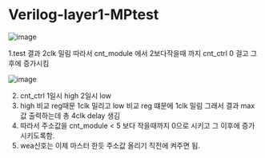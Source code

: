 # Verilog-layer1-MPtest

![image](https://github.com/YunJoongChul/Verilog-layer1-MPtest/assets/86291432/b2075d5f-f446-49d9-bdd9-1ffd954e4088)


1.test 결과 2clk 밀림 따라서 cnt_module 에서 2보다작을때 까지 cnt_ctrl 0 걸고 그 후에 증가시킴

![image](https://github.com/YunJoongChul/Verilog-layer1-MPtest/assets/86291432/99f4de84-a8a0-4448-9479-69ff31ae252b)

2. cnt_ctrl 1일시 high 2일시 low
3. high 비교 reg때문 1clk 밀리고 low 비교 reg 떄문에 1clk 밀림 그래서 결과 max값 출력하는데 총 4clk delay 생김
4. 따라서 주소값을 cnt_module < 5 보다 작을때까지 0으로 시키고 그 이후에 증가 시키도록함.
5. wea신호는 이제 마스터 한듯 주소값 올리기 직전에 켜주면 됨.

